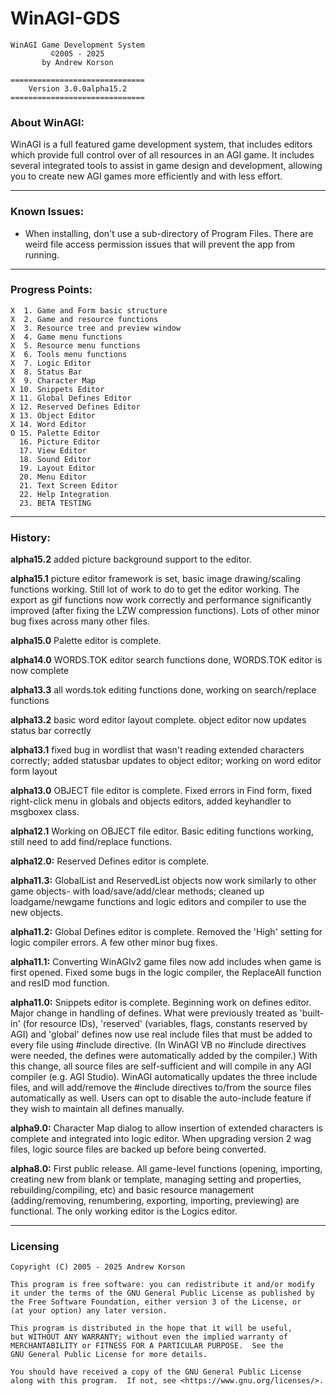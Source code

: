 
# WinAGI-GDS

    WinAGI Game Development System
             ©2005 - 2025
           by Andrew Korson
    
    ==============================                                   
        Version 3.0.0alpha15.2
    ==============================


### About WinAGI:  

WinAGI is a full featured game development system, that includes editors which provide full control over of all resources in an AGI game. It includes several integrated tools to assist in game design and development, allowing you to create new AGI games more efficiently and with less effort. 

---
  
  
### Known Issues:  

 - When installing, don't use a sub-directory of Program Files. There are weird file access permission issues that will prevent the app from running.

---


### Progress Points:  

    X  1. Game and Form basic structure
    X  2. Game and resource functions
    X  3. Resource tree and preview window
    X  4. Game menu functions
    X  5. Resource menu functions
    X  6. Tools menu functions
    X  7. Logic Editor
    X  8. Status Bar
    X  9. Character Map
    X 10. Snippets Editor
    X 11. Global Defines Editor
    X 12. Reserved Defines Editor
    X 13. Object Editor
    X 14. Word Editor
    O 15. Palette Editor
      16. Picture Editor
      17. View Editor
      18. Sound Editor
      19. Layout Editor
      20. Menu Editor
      21. Text Screen Editor
      22. Help Integration
      23. BETA TESTING

---

  
### History:
**alpha15.2** added picture background support to the editor.

**alpha15.1** picture editor framework is set, basic image drawing/scaling functions working. Still lot of work to do to get the editor working. 
The export as gif functions now work correctly and performance significantly improved (after fixing the LZW compression functions). 
Lots of other minor bug fixes across many other files.

**alpha15.0** Palette editor is complete.

**alpha14.0** WORDS.TOK editor search functions done, WORDS.TOK editor is now complete

**alpha13.3** all words.tok editing functions done, working on search/replace functions


**alpha13.2** basic word editor layout complete.  object editor now updates status bar correctly


**alpha13.1** fixed bug in wordlist that wasn't reading extended characters correctly; added statusbar updates to object editor; working on word editor form layout


**alpha13.0** OBJECT file editor is complete. Fixed errors in Find form, fixed right-click menu in globals and objects editors, added keyhandler to msgboxex class.


**alpha12.1** Working on OBJECT file editor. Basic editing functions working, still need to add find/replace functions.


**alpha12.0:** Reserved Defines editor is complete. 


**alpha11.3:** GlobalList and ReservedList objects now work similarly to other game objects- with load/save/add/clear methods; cleaned up loadgame/newgame functions and logic editors and compiler to use the new objects.


**alpha11.2:** Global Defines editor is complete. Removed the 'High' setting for logic compiler errors. A few other minor bug fixes.


**alpha11.1:** Converting WinAGIv2 game files now add includes when game is first opened. Fixed some bugs in the logic compiler, the ReplaceAll function and resID mod function.


**alpha11.0:** Snippets editor is complete. Beginning work on defines editor. Major change in handling of defines. What were previously treated as 'built-in' (for resource IDs), 'reserved' (variables, flags, constants reserved by AGI) and 'global' defines now use real include files that must be added to every file using #include directive. (In WinAGI VB no #include directives were needed, the defines were automatically added by the compiler.) With this change, all source files are self-sufficient and will compile in any AGI compiler (e.g. AGI Studio). WinAGI automatically updates the three include files, and will add/remove the #include directives to/from the source files automatically as well. Users can opt to disable the auto-include feature if they wish to maintain all defines manually.  


**alpha9.0:** Character Map dialog to allow insertion of extended characters is complete and integrated into logic editor. When upgrading version 2 wag files, logic source files are backed up before being converted.  
  
  
**alpha8.0:** First public release. All game-level functions (opening, importing, creating new from blank or template, managing setting and properties, rebuilding/compiling, etc) and basic resource management (adding/removing, renumbering, exporting, importing, previewing) are functional. The only working editor is the Logics editor.  
  
  
---

### Licensing

    Copyright (C) 2005 - 2025 Andrew Korson

    This program is free software: you can redistribute it and/or modify
    it under the terms of the GNU General Public License as published by
    the Free Software Foundation, either version 3 of the License, or
    (at your option) any later version.

    This program is distributed in the hope that it will be useful,
    but WITHOUT ANY WARRANTY; without even the implied warranty of
    MERCHANTABILITY or FITNESS FOR A PARTICULAR PURPOSE.  See the
    GNU General Public License for more details.

    You should have received a copy of the GNU General Public License
    along with this program.  If not, see <https://www.gnu.org/licenses/>. 

